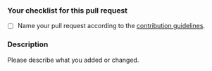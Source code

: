 ### Your checklist for this pull request

- [ ] Name your pull request according to the [contribution guidelines](https://github.com/khulnasoft/docs-platform/blob/main/docs/CONTRIBUTING.md).

### Description

Please describe what you added or changed.
